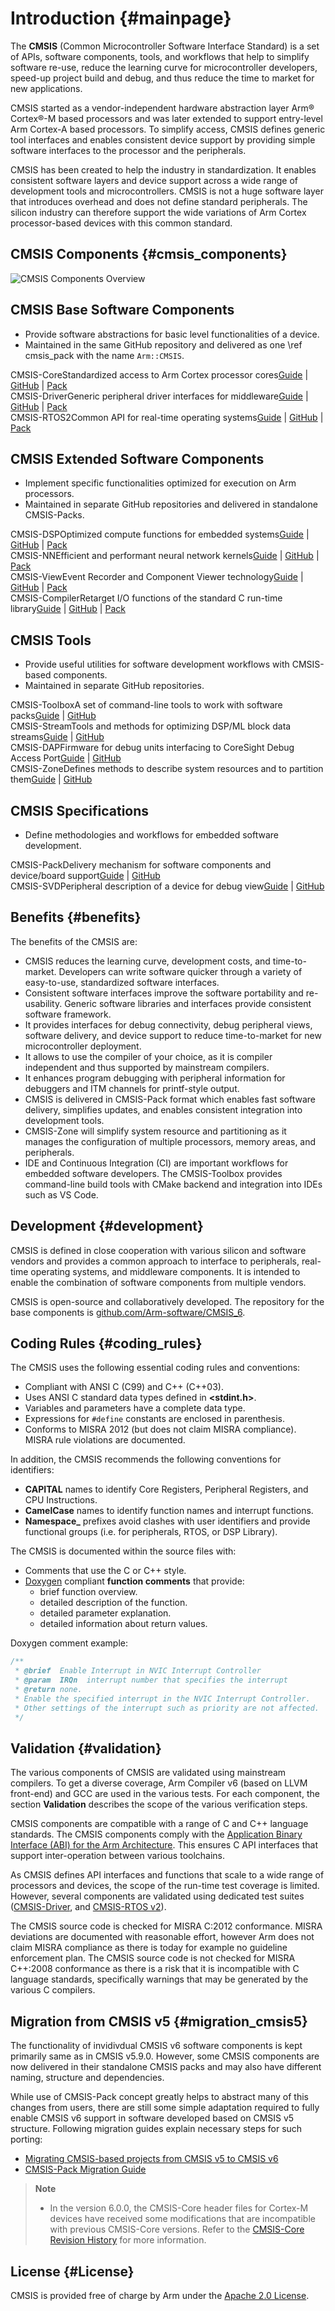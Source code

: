 # Introduction {#mainpage}

The **CMSIS** (Common Microcontroller Software Interface Standard) is a set of APIs, software components, tools, and workflows that help to simplify software re-use, reduce the learning curve for microcontroller developers, speed-up project build and debug, and thus reduce the time to market for new applications.

CMSIS started as a vendor-independent hardware abstraction layer Arm&reg; Cortex&reg;-M based processors and was later extended to support entry-level Arm Cortex-A based processors. To simplify access, CMSIS defines generic tool interfaces and enables consistent device support by providing simple software interfaces to the processor and the peripherals.

CMSIS has been created to help the industry in standardization. It enables consistent software layers and device support across a wide range of development tools and microcontrollers. CMSIS is not a huge software layer that introduces overhead and does not define standard peripherals. The silicon industry can therefore support the wide variations of Arm Cortex processor-based devices with this common standard.

## CMSIS Components {#cmsis_components}

![CMSIS Components Overview](./images/cmsis_components.png)

<h2>CMSIS Base Software Components</h2>

 - Provide software abstractions for basic level functionalities of a device.
 - Maintained in the same GitHub repository and delivered as one \ref cmsis_pack with the name `Arm::CMSIS`.
<div class="tiles">
  <div class="tile" onclick="document.location='../Core/index.html'">
    <span class="tileh h2">CMSIS-Core</span><span class="tiletxt">Standardized access to Arm Cortex processor cores</span><span class="tilelinks"><a href="https://arm-software.github.io/CMSIS_6/latest/Core/index.html">Guide</a> | <a href="https://github.com/ARM-software/CMSIS_6">GitHub</a> | <a href="https://www.keil.arm.com/packs/cmsis-arm/versions/">Pack</a></span>
  </div>
<div class="tile" onclick="document.location='../Driver/index.html'">
    <span class="tileh h2">CMSIS-Driver</span><span class="tiletxt">Generic peripheral driver interfaces for middleware</span><span class="tilelinks"><a href="https://arm-software.github.io/CMSIS_6/latest/Driver/index.html">Guide</a> | <a href="https://github.com/ARM-software/CMSIS_6">GitHub</a> | <a href="https://www.keil.arm.com/packs/cmsis-arm/versions/">Pack</a></span>
  </div>
  <div class="tile" onclick="document.location='../RTOS2/index.html'">
   <span class="tileh h2">CMSIS-RTOS2</span><span class="tiletxt">Common API for real-time operating systems</span><span class="tilelinks"><a href="https://arm-software.github.io/CMSIS_6/latest/RTOS2/index.html">Guide</a> | <a href="https://github.com/ARM-software/CMSIS_6">GitHub</a> | <a href="https://www.keil.arm.com/packs/cmsis-arm/versions/">Pack</a></span>
  </div>
</div>

<h2>CMSIS Extended Software Components</h2>

 - Implement specific functionalities optimized for execution on Arm processors.
 - Maintained in separate GitHub repositories and delivered in standalone CMSIS-Packs.
<div class="tiles">
  <div class="tile" onclick="document.location='../DSP/index.html'">
    <span class="tileh h2">CMSIS-DSP</span><span class="tiletxt">Optimized compute functions for embedded systems</span><span class="tilelinks"><a href="https://arm-software.github.io/CMSIS-DSP/latest/">Guide</a> | <a href="https://github.com/ARM-software/CMSIS-DSP">GitHub</a> | <a href="https://www.keil.arm.com/packs/cmsis-dsp-arm/versions/">Pack</a></span>
  </div>
  <div class="tile" onclick="document.location='../NN/index.html'">
    <span class="tileh h2">CMSIS-NN</span><span class="tiletxt">Efficient and performant neural network kernels</span><span class="tilelinks"><a href="https://arm-software.github.io/CMSIS-NN/latest/">Guide</a> | <a href="https://github.com/ARM-software/CMSIS-NN">GitHub</a> | <a href="https://www.keil.arm.com/packs/cmsis-nn-arm/versions/">Pack</a></span>
  </div>
  <div class="tile" onclick="document.location='../View/index.html'">
    <span class="tileh h2">CMSIS-View</span><span class="tiletxt">Event Recorder and Component Viewer technology</span><span class="tilelinks"><a href="https://arm-software.github.io/CMSIS-View/latest/">Guide</a> | <a href="https://github.com/ARM-software/CMSIS-View">GitHub</a> | <a href="https://www.keil.arm.com/packs/cmsis-view-arm/versions/">Pack</a></span>
  </div>
  <div class="tile" onclick="document.location='../Compiler/index.html'">
    <span class="tileh h2">CMSIS-Compiler</span><span class="tiletxt">Retarget I/O functions of the standard C run-time library</span><span class="tilelinks"><a href="https://arm-software.github.io/CMSIS-Compiler/latest/">Guide</a> | <a href="https://github.com/ARM-software/CMSIS-Compiler">GitHub</a> | <a href="https://www.keil.arm.com/packs/cmsis-compiler-arm/versions/">Pack</a></span>
  </div>
</div>

<h2>CMSIS Tools</h2>

- Provide useful utilities for software development workflows with CMSIS-based components.
- Maintained in separate GitHub repositories.
<div class="tiles">
  <div class="tile" onclick="document.location='../Toolbox/index.html'">
    <span class="tileh h2">CMSIS-Toolbox</span><span class="tiletxt">A set of command-line tools to work with software packs</span><span class="tilelinks"><a href="https://github.com/Open-CMSIS-Pack/cmsis-toolbox/blob/main/README.md">Guide</a> | <a href="https://github.com/Open-CMSIS-Pack/cmsis-toolbox">GitHub</a></span>
  </div>
  <div class="tile" onclick="document.location='../Stream/index.html'">
    <span class="tileh h2">CMSIS-Stream</span><span class="tiletxt">Tools and methods for optimizing DSP/ML block data streams</span><span class="tilelinks"><a href="https://github.com/ARM-software/CMSIS-Stream/blob/main/README.md">Guide</a> | <a href="https://github.com/ARM-software/cmsis-stream">GitHub</a></span>
  </div>
  <div class="tile" onclick="document.location='../DAP/index.html'">
    <span class="tileh h2">CMSIS-DAP</span><span class="tiletxt">Firmware for debug units interfacing to CoreSight Debug Access Port</span><span class="tilelinks"><a href="https://arm-software.github.io/CMSIS-DAP/latest/">Guide</a> | <a href="https://github.com/ARM-software/CMSIS-DAP">GitHub</a></span>
  </div>
  <div class="tile" onclick="document.location='../Zone/index.html'">
    <span class="tileh h2">CMSIS-Zone</span><span class="tiletxt">Defines methods to describe system resources and to partition them</span><span class="tilelinks"><a href="https://arm-software.github.io/CMSIS-Zone/latest/">Guide</a> | <a href="https://github.com/ARM-software/CMSIS-Zone">GitHub</a></span>
  </div>
</div>


<h2>CMSIS Specifications</h2>

- Define methodologies and workflows for embedded software development.
<div class="tiles">
  <div class="tile" onclick="document.location='https://open-cmsis-pack.github.io/Open-CMSIS-Pack-Spec/main/html/index.html'">
    <span class="tileh h2">CMSIS-Pack</span><span class="tiletxt">Delivery mechanism for software components and device/board support</span><span class="tilelinks"><a href="https://open-cmsis-pack.github.io/Open-CMSIS-Pack-Spec/main/html/index.html">Guide</a> | <a href="https://github.com/Open-CMSIS-Pack/Open-CMSIS-Pack-Spec">GitHub</a></span>
  </div>
  <div class="tile" onclick="document.location='https://open-cmsis-pack.github.io/svd-spec'">
    <span class="tileh h2">CMSIS-SVD</span><span class="tiletxt">Peripheral description of a device for debug view</span><span class="tilelinks"><a href="https://open-cmsis-pack.github.io/svd-spec">Guide</a> | <a href="https://github.com/Open-CMSIS-Pack/svd-spec">GitHub</a></span>
  </div>
</div>

## Benefits {#benefits}

The benefits of the CMSIS are:

 - CMSIS reduces the learning curve, development costs, and time-to-market. Developers can write software quicker through a variety of easy-to-use, standardized software interfaces.
 - Consistent software interfaces improve the software portability and re-usability. Generic software libraries and interfaces provide consistent software framework.
 - It provides interfaces for debug connectivity, debug peripheral views, software delivery, and device support to reduce time-to-market for new microcontroller deployment.
 - It allows to use the compiler of your choice, as it is compiler independent and thus supported by mainstream compilers.
 - It enhances program debugging with peripheral information for debuggers and ITM channels for printf-style output.
 - CMSIS is delivered in CMSIS-Pack format which enables fast software delivery, simplifies updates, and enables consistent integration into development tools.
 - CMSIS-Zone will simplify system resource and partitioning as it manages the configuration of multiple processors, memory areas, and peripherals.
 - IDE and Continuous Integration (CI) are important workflows for embedded software developers. The CMSIS-Toolbox provides command-line build tools with CMake backend and integration into IDEs such as VS Code.

## Development {#development}

CMSIS is defined in close cooperation with various silicon and software vendors and provides a common approach to interface to peripherals, real-time operating systems, and middleware components. It is intended to enable the combination of software components from multiple vendors.

CMSIS is open-source and collaboratively developed. The repository for the base components is [github.com/Arm-software/CMSIS_6](https://github.com/ARM-software/CMSIS_6).

## Coding Rules {#coding_rules}

The CMSIS uses the following essential coding rules and conventions:

 - Compliant with ANSI C (C99) and C++ (C++03).
 - Uses ANSI C standard data types defined in **<stdint.h>**.
 - Variables and parameters have a complete data type.
 - Expressions for `#define` constants are enclosed in parenthesis.
 - Conforms to MISRA 2012 (but does not claim MISRA compliance). MISRA rule violations are documented.

In addition, the CMSIS recommends the following conventions for identifiers:

 - **CAPITAL** names to identify Core Registers, Peripheral Registers, and CPU Instructions.
 - **CamelCase** names to identify function names and interrupt functions.
 - **Namespace_** prefixes avoid clashes with user identifiers and provide functional groups (i.e. for peripherals, RTOS, or DSP Library).

The CMSIS is documented within the source files with:

 - Comments that use the C or C++ style.
 - [Doxygen](https://www.doxygen.nl/) compliant **function comments** that provide:
    - brief function overview.
    - detailed description of the function.
    - detailed parameter explanation.
    - detailed information about return values.

Doxygen comment example:

```c
/**
 * @brief  Enable Interrupt in NVIC Interrupt Controller
 * @param  IRQn  interrupt number that specifies the interrupt
 * @return none.
 * Enable the specified interrupt in the NVIC Interrupt Controller.
 * Other settings of the interrupt such as priority are not affected.
 */
```

## Validation {#validation}

The various components of CMSIS are validated using mainstream compilers. To get a diverse coverage, Arm Compiler v6 (based on LLVM front-end) and GCC are used in the various tests. For each component, the section **Validation** describes the scope of the various verification steps.

CMSIS components are compatible with a range of C and C++ language standards. The CMSIS components comply with the [Application Binary Interface (ABI) for the Arm Architecture](https://github.com/ARM-software/abi-aa). This ensures C API interfaces that support inter-operation between various toolchains.

As CMSIS defines API interfaces and functions that scale to a wide range of processors and devices, the scope of the run-time test coverage is limited. However, several components are validated using dedicated test suites ([CMSIS-Driver](../Driver/driverValidation.html), and [CMSIS-RTOS v2](../RTOS2/rtosValidation.html)).

The CMSIS source code is checked for MISRA C:2012 conformance. MISRA deviations are documented with reasonable effort, however Arm does not claim MISRA compliance as there is today for example no guideline enforcement plan. The CMSIS source code is not checked for MISRA C++:2008 conformance as there is a risk that it is incompatible with C language standards, specifically warnings that may be generated by the various C compilers.

## Migration from CMSIS v5 {#migration_cmsis5}

The functionality of invidivdual CMSIS v6 software components is kept primarily same as in CMSIS v5.9.0. However, some CMSIS components are now delivered in their standalone CMSIS packs and may also have different naming, structure and dependencies.

While use of CMSIS-Pack concept greatly helps to abstract many of this changes from users, there are still some simple adaptation required to fully enable CMSIS v6 support in software developed based on CMSIS v5 structure. Following migration guides explain necessary steps for such porting:

 - [Migrating CMSIS-based projects from CMSIS v5 to CMSIS v6](https://learn.arm.com/learning-paths/microcontrollers/project-migration-cmsis-v6)
 - [CMSIS-Pack Migration Guide](https://learn.arm.com/learning-paths/microcontrollers/pack-migration-cmsis-v6)

> **Note**
> - In the version 6.0.0, the CMSIS-Core header files for Cortex-M devices have received some modifications that are incompatible with previous CMSIS-Core versions. Refer to the [CMSIS-Core Revision History](../Core/core_revisionHistory.html) for more information.

## License {#License}

CMSIS is provided free of charge by Arm under the [Apache 2.0 License](https://raw.githubusercontent.com/ARM-software/CMSIS_6/main/LICENSE).
